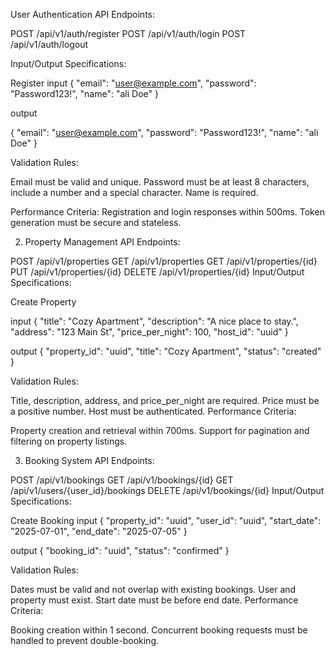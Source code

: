 User Authentication
API Endpoints:

POST /api/v1/auth/register
POST /api/v1/auth/login
POST /api/v1/auth/logout



Input/Output Specifications:

Register
input
{
  "email": "user@example.com",
  "password": "Password123!",
  "name": "ali Doe"
}


output

{
  "email": "user@example.com",
  "password": "Password123!",
  "name": "ali Doe"
}

Validation Rules:

Email must be valid and unique.
Password must be at least 8 characters, include a number and a special character.
Name is required.

Performance Criteria:
Registration and login responses within 500ms.
Token generation must be secure and stateless.



2. Property Management
API Endpoints:

POST /api/v1/properties
GET /api/v1/properties
GET /api/v1/properties/{id}
PUT /api/v1/properties/{id}
DELETE /api/v1/properties/{id}
Input/Output Specifications:

Create Property

input
{
  "title": "Cozy Apartment",
  "description": "A nice place to stay.",
  "address": "123 Main St",
  "price_per_night": 100,
  "host_id": "uuid"
}


output
{
  "property_id": "uuid",
  "title": "Cozy Apartment",
  "status": "created"
}

Validation Rules:

Title, description, address, and price_per_night are required.
Price must be a positive number.
Host must be authenticated.
Performance Criteria:

Property creation and retrieval within 700ms.
Support for pagination and filtering on property listings.



3. Booking System
API Endpoints:

POST /api/v1/bookings
GET /api/v1/bookings/{id}
GET /api/v1/users/{user_id}/bookings
DELETE /api/v1/bookings/{id}
Input/Output Specifications:

Create Booking
input
{
  "property_id": "uuid",
  "user_id": "uuid",
  "start_date": "2025-07-01",
  "end_date": "2025-07-05"
}

output
{
  "booking_id": "uuid",
  "status": "confirmed"
}


Validation Rules:

Dates must be valid and not overlap with existing bookings.
User and property must exist.
Start date must be before end date.
Performance Criteria:

Booking creation within 1 second.
Concurrent booking requests must be handled to prevent double-booking.